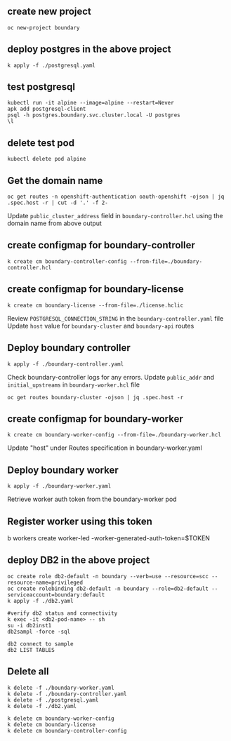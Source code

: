 ## create new project
```
oc new-project boundary
```

## deploy postgres in the above project
```
k apply -f ./postgresql.yaml
```

## test postgresql 
```
kubectl run -it alpine --image=alpine --restart=Never
apk add postgresql-client
psql -h postgres.boundary.svc.cluster.local -U postgres
\l
```

## delete test pod 
```
kubectl delete pod alpine
```

## Get the domain name
```
oc get routes -n openshift-authentication oauth-openshift -ojson | jq .spec.host -r | cut -d '.' -f 2-
```

Update `public_cluster_address` field in `boundary-controller.hcl` using the domain name from above output
## create configmap for boundary-controller 
```
k create cm boundary-controller-config --from-file=./boundary-controller.hcl
```

## create configmap for boundary-license
```
k create cm boundary-license --from-file=./license.hclic
```

Review `POSTGRESQL_CONNECTION_STRING` in the `boundary-controller.yaml` file
Update `host` value for `boundary-cluster` and `boundary-api` routes
## Deploy boundary controller
```
k apply -f ./boundary-controller.yaml
```
Check boundary-controller logs for any errors.
Update `public_addr` and `initial_upstreams` in `boundary-worker.hcl` file
```
oc get routes boundary-cluster -ojson | jq .spec.host -r
```

## create configmap for boundary-worker
```
k create cm boundary-worker-config --from-file=./boundary-worker.hcl
```

Update "host" under Routes specification in boundary-worker.yaml
## Deploy boundary worker
```
k apply -f ./boundary-worker.yaml
```

Retrieve worker auth token from the boundary-worker pod
## Register worker using this token
b workers create worker-led -worker-generated-auth-token=$TOKEN

## deploy DB2 in the above project
```
oc create role db2-default -n boundary --verb=use --resource=scc --resource-name=privileged
oc create rolebinding db2-default -n boundary --role=db2-default --serviceaccount=boundary:default
k apply -f ./db2.yaml

#verify db2 status and connectivity 
k exec -it <db2-pod-name> -- sh
su -i db2inst1
db2sampl -force -sql

db2 connect to sample
db2 LIST TABLES
```

## Delete all
```
k delete -f ./boundary-worker.yaml
k delete -f ./boundary-controller.yaml
k delete -f ./postgresql.yaml
k delete -f ./db2.yaml

k delete cm boundary-worker-config
k delete cm boundary-license
k delete cm boundary-controller-config
```